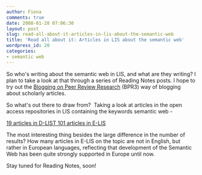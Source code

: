 ```yaml
---
author: Fiona
comments: true
date: 2008-01-28 07:06:30
layout: post
slug: read-all-about-it-articles-in-lis-about-the-semantic-web
title: 'Read all about it: Articles in LIS about the semantic web'
wordpress_id: 20
categories:
- semantic web
---
```


So who's writing about the semantic web in LIS, and what are they writing? I plan to take a look at that through a series of Reading Notes posts. I hope to try out the [Blogging on Peer Review Research](http://bpr3.org/) (BPR3) way of blogging about scholarly articles.

So what's out there to draw from?  Taking a look at articles in the open access repositories in LIS containing the keywords semantic web -

[19 articles in D-LIST
](http://dlist.sir.arizona.edu/perl/search/simple?_order=bytitle&abstract%2Fkeywords%2Ftitle_srchtype=ALL&_satisfyall=ALL&abstract%2Fkeywords%2Ftitle=semantic+web&_action_search=Search)[101 articles in E-LIS
](http://eprints.rclis.org/perl/search/simple?title%2Fabstract%2Fkeywords=semantic+web&full=&_order=bytitle&abstract%2Fkeywords%2Ftitle_srchtype=ALL&_satisfyall=ALL&_action_search=Submit)

The most interesting thing besides the large difference in the number of results? How many articles in E-LIS on the topic are not in English, but rather in European languages, reflecting that development of the Semantic Web has been quite strongly supported in Europe until now.

Stay tuned for Reading Notes, soon!
